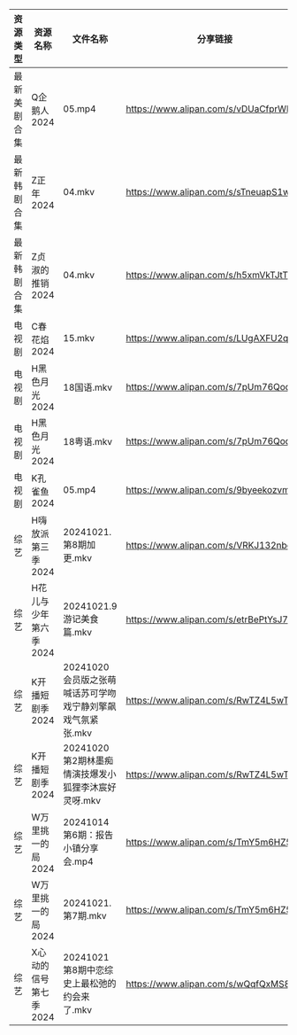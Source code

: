 | 资源类型   | 资源名称          | 文件名称                                | 分享链接                                 | 更新时间                |
| ------ | ------------- | ----------------------------------- | ------------------------------------ | ------------------- |
| 最新美剧合集 | Q企鹅人2024      | 05.mp4                              | https://www.alipan.com/s/vDUaCfprWEZ | 2024-10-21 14:05:54 |
| 最新韩剧合集 | Z正年2024       | 04.mkv                              | https://www.alipan.com/s/sTneuapS1wk | 2024-10-21 00:06:25 |
| 最新韩剧合集 | Z贞淑的推销2024    | 04.mkv                              | https://www.alipan.com/s/h5xmVkTJtTV | 2024-10-21 00:06:27 |
| 电视剧    | C春花焰2024      | 15.mkv                              | https://www.alipan.com/s/LUgAXFU2qtc | 2024-10-21 14:05:12 |
| 电视剧    | H黑色月光2024     | 18国语.mkv                            | https://www.alipan.com/s/7pUm76Qoqso | 2024-10-21 14:05:31 |
| 电视剧    | H黑色月光2024     | 18粤语.mkv                            | https://www.alipan.com/s/7pUm76Qoqso | 2024-10-21 14:05:31 |
| 电视剧    | K孔雀鱼2024      | 05.mp4                              | https://www.alipan.com/s/9byeekozvmJ | 2024-10-21 08:05:40 |
| 综艺     | H嗨放派第三季2024   | 20241021.第8期加更.mkv                  | https://www.alipan.com/s/VRKJ132nbcQ | 2024-10-21 14:06:31 |
| 综艺     | H花儿与少年第六季2024 | 20241021.9游记美食篇.mkv                 | https://www.alipan.com/s/etrBePtYsJ7 | 2024-10-21 14:06:34 |
| 综艺     | K开播短剧季2024    | 20241020会员版之张萌喊话苏可学吻戏宁静刘擎飙戏气氛紧张.mkv | https://www.alipan.com/s/RwTZ4L5wTYU | 2024-10-21 00:06:44 |
| 综艺     | K开播短剧季2024    | 20241020第2期林墨痴情演技爆发小狐狸李沐宸好灵呀.mkv    | https://www.alipan.com/s/RwTZ4L5wTYU | 2024-10-21 08:06:34 |
| 综艺     | W万里挑一的局2024   | 20241014 第6期：报告小镇分享会.mp4            | https://www.alipan.com/s/TmY5m6HZ5CP | 2024-10-21 14:07:27 |
| 综艺     | W万里挑一的局2024   | 20241021.第7期.mkv                    | https://www.alipan.com/s/TmY5m6HZ5CP | 2024-10-21 14:07:26 |
| 综艺     | X心动的信号第七季2024 | 20241021第8期中恋综史上最松弛的约会来了.mkv        | https://www.alipan.com/s/wQqfQxMS8Sx | 2024-10-21 14:07:44 |
